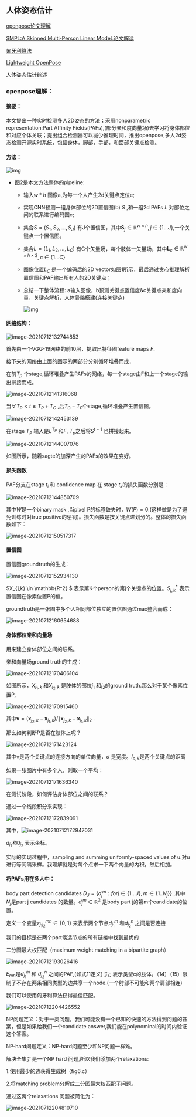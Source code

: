 ## 人体姿态估计

[openpose论文理解](https://blog.csdn.net/wwwhp/article/details/88782851)

[SMPL:A Skinned Multi-Person Linear ModeL论文解读](https://blog.csdn.net/JerryZhang__/article/details/103478265)

[匈牙利算法](https://zhuanlan.zhihu.com/p/96229700)

[Lightweight OpenPose](https://arxiv.org/pdf/1811.12004.pdf)

[人体姿态估计综述](https://zhuanlan.zhihu.com/p/331564848)

### openpose理解：

#### 摘要：

本文提出一种实时检测多人2D姿态的方法；采用nonparametric representation:Part Affinity Fields(PAFs),(部分亲和度向量场)去学习将身体部位和对应个体关联；提出组合检测器可以减少推理时间，推出openpose,多人2d姿态检测开源实时系统，包括身体，脚部，手部，和面部关键点检测。

#### 方法：

![img](https://xy-cloud-images.oss-cn-shanghai.aliyuncs.com/img/20190324213405310.png)

- 图2是本文方法整体的pipeline:

  - 输入$w*h$ 图像a,为每一个人产生2d关键点定位e;

  - 实现CNN预测一组身体部位的2D置信图(b) $S$ ,和一组2d PAFs $L$ 对部位之间的联系进行编码图c;

  - 集合$S=(S_1,S_2,...,S_J)$ 有J个置信图，其中$\mathbf{S}_{j} \in \mathbb{R}^{w \times h}, j \in\{1 \ldots J\}$,一个关键点一个置信图。

  - 集合$L=(L_1,L_2,...,L_C)$ 有C个矢量场，每个肢体一矢量场，其中$\mathbf{L}_{c} \in \mathbb{R}^{w \times h \times 2}, c \in\{1 \ldots C\}$ 

  - 图像位置$L_C$ 是一个编码后的2D vector如图1所示，最后通过贪心推理解析置信图和PAF输出所有人的2D关键点；

  - 总结一下整体流程: a输入图像，b预测关键点置信度&c关键点亲和度向量，关键点解析，人体骨骼搭建(连接关键点)

    ![img](https://xy-cloud-images.oss-cn-shanghai.aliyuncs.com/img/20190324213432453.png)

#### 网络结构：



![image-20210712132744853](https://xy-cloud-images.oss-cn-shanghai.aliyuncs.com/img/image-20210712132744853.png)

首先由一个VGG-19网络的前10层，提取出特征图feature maps $F$.

接下来的网络由上面的图示的两部分分别循环堆叠而成，

在前$T_p$ 个stage,循环堆叠产生PAFs的网络，每一个stage由F和上一个stage的输出拼接而成。

![image-20210712141316068](https://xy-cloud-images.oss-cn-shanghai.aliyuncs.com/img/image-20210712141316068.png)

当$\forall T_P <t\leq T_P + T_C$ ,后$T_C-T_P$个stage,循环堆叠产生置信图。

![image-20210712142453139](https://xy-cloud-images.oss-cn-shanghai.aliyuncs.com/img/image-20210712142453139.png)

在stage $T_P$ 输入是$L^{T_P}$ 和$F$, $T_p$之后将$S^{t-1}$ 也拼接起来。

![image-20210712144007076](https://xy-cloud-images.oss-cn-shanghai.aliyuncs.com/img/image-20210712144007076.png)

如图所示，随着sagte的加深产生的PAFs的效果在变好。

#### 损失函数

PAF分支在stage $t_i$ 和 confidence map 在 stage $t_k$的损失函数分别是：

![image-20210712144850709](https://xy-cloud-images.oss-cn-shanghai.aliyuncs.com/img/image-20210712144850709.png)

其中$W$是一个binary mask ,当pixel P的标签缺失时，$W(P)=0$.(这样做是为了避免训练时对true positive的惩罚)。损失函数是按关键点进划分的。整体的损失函数如下：

![image-20210712150517317](https://xy-cloud-images.oss-cn-shanghai.aliyuncs.com/img/image-20210712150517317.png)

#### 置信图

置信图groundtruth的生成：

![image-20210712152934130](https://xy-cloud-images.oss-cn-shanghai.aliyuncs.com/img/image-20210712152934130.png)

$X_{j,k} \in \mathbb{R^2} $ 表示第K个person的第j个关键点的位置。$S_{j,k} ^{*}$ 表示置信图在像素位置P的值。

groundtruth是一张图中多个人相同部位独立的置信图通过max整合而成：

![image-20210712160654688](https://xy-cloud-images.oss-cn-shanghai.aliyuncs.com/img/image-20210712160654688.png)

#### 身体部位亲和向量场

用来建立身体部位之间的联系。

亲和向量场ground truth的生成：

![image-20210712170406104](https://xy-cloud-images.oss-cn-shanghai.aliyuncs.com/img/image-20210712170406104.png)

如图所示，$X_{j_1,k}$ 和$X_{j_2,k}$ 是肢体的部位$j_1$ 和$j_2$的ground truth.那么对于某个像素位置P,

![image-20210712170915460](https://xy-cloud-images.oss-cn-shanghai.aliyuncs.com/img/image-20210712170915460.png)

其中$\mathbf{v}=\left(\mathbf{x}_{j_{2}, k}-\mathbf{x}_{j_{1}, k}\right) /\left\|\mathbf{x}_{j_{2}, k}-\mathbf{x}_{j_{1}, k}\right\|_{2}$ .

那么如何判断P是否在肢体上呢？

![image-20210712171423124](https://xy-cloud-images.oss-cn-shanghai.aliyuncs.com/img/image-20210712171423124.png)

其中v是两个关键点的连接方向的单位向量，$\sigma$ 是宽度。$l_{c,k}$是两个关键点的距离

如果一张图片中有多个人，则取一个平均：

![image-20210712171636340](https://xy-cloud-images.oss-cn-shanghai.aliyuncs.com/img/image-20210712171636340.png)

在测试阶段，如何评估身体部位之间的联系？

通过一个线段积分来实现：

![image-20210712172839091](https://xy-cloud-images.oss-cn-shanghai.aliyuncs.com/img/image-20210712172839091.png)

其中，![image-20210712172947031](https://xy-cloud-images.oss-cn-shanghai.aliyuncs.com/img/image-20210712172947031.png)

$d_{j_1} 和 d_{j_2}$ 表示坐标。

实际的实现过程中，sampling and summing uniformly-spaced values of u.对u进行等间隔采样。我理解就是对每个点求一下两个向量的内积，然后相加。

#### 将PAFs用在多人中：

body part detection candidates $D_J=\{d_j^m: for j \in\{1 ... J\}, m\in\{1 .. N_j\}\}$ ,其中 $N_j$是part j candidates 的数量。$d_j^m\in\mathbb{R^2}$  是body part j的第m个candidate的位置。

定义一个变量$z_{j_1j_2}^{mn}\in\{0,1\}$ 来表示两个节点$d_{j_1}^m$ 和$d_{j_2}^n$ 之间是否连接 

我们的目标是在两个part候选节点的所有链接中找到最优的



二分图最大权匹配（maximum weight matching in a bipartite graph）

![image-20210712193026416](https://xy-cloud-images.oss-cn-shanghai.aliyuncs.com/img/image-20210712193026416.png)

$E_{mn}$是$d_{j_1}^m$ 和 $d_{j_2}^n$ 之间的PAF,(如式11定义) $\mathcal{Z}_C$ 表示类型c的肢体。（14）（15）限制了不存在两条相同类型的边共享一个node.(一个肘部不可能和两个肩部相连)

我们可以使用匈牙利算法获得最佳匹配。

![image-20210712204426552](https://xy-cloud-images.oss-cn-shanghai.aliyuncs.com/img/image-20210712204426552.png)

NP问题定义：对于一类问题，我们可能没有一个已知的快速的方法得到问题的答案，但是如果给我们一个candidate answer,我们能在polynominal的时间内验证这个答案。

NP-hard问题定义：NP-hard问题至少和NP问题一样难。

解决全集$\mathcal{Z}$ 是一个NP hard 问题,所以我们添加两个relaxations:

1.使用最少的边获得生成树（fig6.c）

2.将matching problem分解成二分图最大权匹配子问题。

通过这两个relaxations 问题被简化为：

![image-20210712204810710](https://xy-cloud-images.oss-cn-shanghai.aliyuncs.com/img/image-20210712204810710.png)

